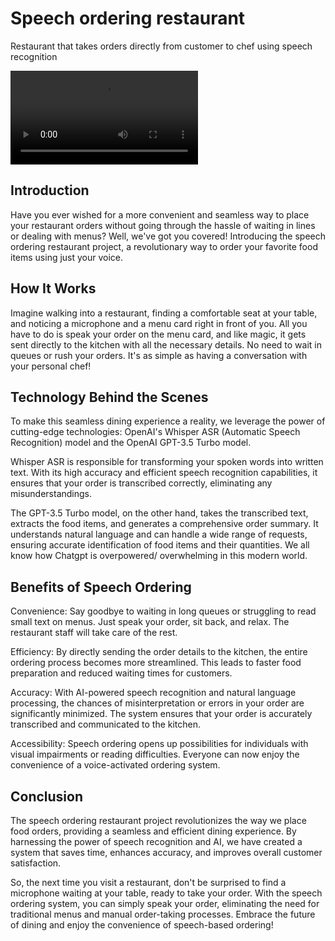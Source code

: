 # Speech ordering restaurant
 Restaurant that takes orders directly from customer to chef using speech recognition

<video src="Restaurant%20ai.mp4" controls title="Title"></video>


## Introduction
Have you ever wished for a more convenient and seamless way to place your restaurant orders without going through the hassle of waiting in lines or dealing with menus? Well, we've got you covered! Introducing the speech ordering restaurant project, a revolutionary way to order your favorite food items using just your voice.

## How It Works
Imagine walking into a restaurant, finding a comfortable seat at your table, and noticing a microphone and a menu card right in front of you. All you have to do is speak your order on the menu card, and like magic, it gets sent directly to the kitchen with all the necessary details. No need to wait in queues or rush your orders. It's as simple as having a conversation with your personal chef!

## Technology Behind the Scenes
To make this seamless dining experience a reality, we leverage the power of cutting-edge technologies: OpenAI's Whisper ASR (Automatic Speech Recognition) model and the OpenAI GPT-3.5 Turbo model.

Whisper ASR is responsible for transforming your spoken words into written text. With its high accuracy and efficient speech recognition capabilities, it ensures that your order is transcribed correctly, eliminating any misunderstandings.

The GPT-3.5 Turbo model, on the other hand, takes the transcribed text, extracts the food items, and generates a comprehensive order summary. It understands natural language and can handle a wide range of requests, ensuring accurate identification of food items and their quantities. We all know how Chatgpt is overpowered/ overwhelming in this modern world.

## Benefits of Speech Ordering
Convenience: Say goodbye to waiting in long queues or struggling to read small text on menus. Just speak your order, sit back, and relax. The restaurant staff will take care of the rest.

Efficiency: By directly sending the order details to the kitchen, the entire ordering process becomes more streamlined. This leads to faster food preparation and reduced waiting times for customers.

Accuracy: With AI-powered speech recognition and natural language processing, the chances of misinterpretation or errors in your order are significantly minimized. The system ensures that your order is accurately transcribed and communicated to the kitchen.

Accessibility: Speech ordering opens up possibilities for individuals with visual impairments or reading difficulties. Everyone can now enjoy the convenience of a voice-activated ordering system.

## Conclusion
The speech ordering restaurant project revolutionizes the way we place food orders, providing a seamless and efficient dining experience. By harnessing the power of speech recognition and AI, we have created a system that saves time, enhances accuracy, and improves overall customer satisfaction.

So, the next time you visit a restaurant, don't be surprised to find a microphone waiting at your table, ready to take your order. With the speech ordering system, you can simply speak your order, eliminating the need for traditional menus and manual order-taking processes. Embrace the future of dining and enjoy the convenience of speech-based ordering!

